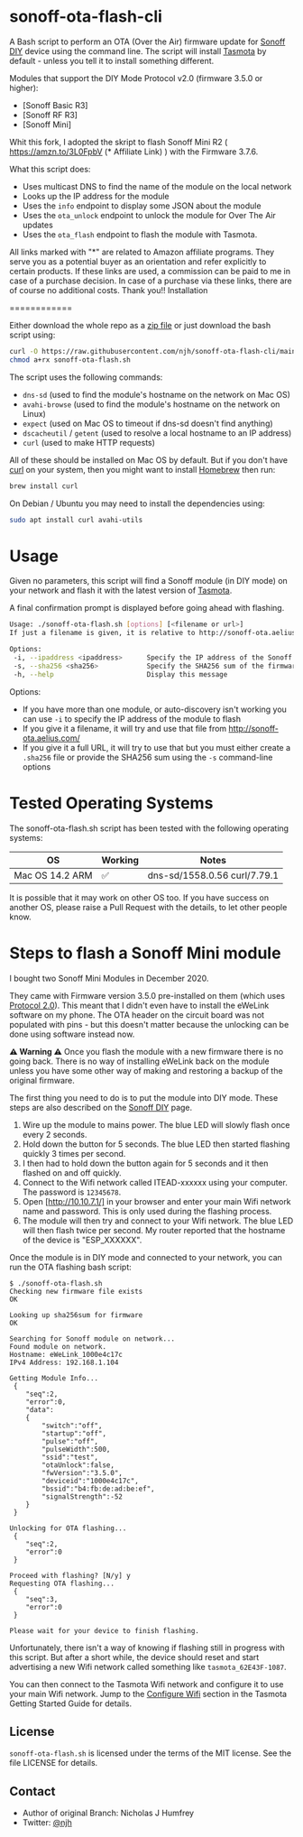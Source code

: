 sonoff-ota-flash-cli
====================

A Bash script to perform an OTA (Over the Air) firmware update for [Sonoff DIY] device using the command line.
The script will install [Tasmota] by default - unless you tell it to install something different.

Modules that support the DIY Mode Protocol v2.0 (firmware 3.5.0 or higher):
* [Sonoff Basic R3]
* [Sonoff RF R3]
* [Sonoff Mini]

Whit this fork, I adopted the skript to flash Sonoff Mini R2 ( https://amzn.to/3L0FpbV (* Affiliate Link) )  with the Firmware 3.7.6. 

What this script does:

* Uses multicast DNS to find the name of the module on the local network
* Looks up the IP address for the module
* Uses the `info` endpoint to display some JSON about the module
* Uses the `ota_unlock` endpoint to unlock the module for Over The Air updates
* Uses the `ota_flash` endpoint to flash the module with Tasmota.

All links marked with "*" are related to Amazon affiliate programs. They serve you as a potential buyer as an orientation and refer explicitly to certain products. If these links are used, a commission can be paid to me in case of a purchase decision. In case of a purchase via these links, there are of course no additional costs. Thank you!!
Installation

============

Either download the whole repo as a [zip file] or just download the bash script using:

```sh
curl -O https://raw.githubusercontent.com/njh/sonoff-ota-flash-cli/main/sonoff-ota-flash.sh
chmod a+rx sonoff-ota-flash.sh
```

The script uses the following commands:

* `dns-sd` (used to find the module's hostname on the network on Mac OS)
* `avahi-browse` (used to find the module's hostname on the network on Linux)
* `expect` (used on Mac OS to timeout if dns-sd doesn't find anything)
* `dscacheutil` / `getent` (used to resolve a local hostname to an IP address)
* `curl` (used to make HTTP requests)

All of these should be installed on Mac OS by default.
But if you don't have [curl] on your system, then you might want to install [Homebrew] then run:

```sh
brew install curl
```

On Debian / Ubuntu you may need to install the dependencies using:

```sh
sudo apt install curl avahi-utils
```


Usage
=====

Given no parameters, this script will find a Sonoff module (in DIY mode) on your network and flash it with the latest version of [Tasmota].

A final confirmation prompt is displayed before going ahead with flashing.

```sh
Usage: ./sonoff-ota-flash.sh [options] [<filename or url>]
If just a filename is given, it is relative to http://sonoff-ota.aelius.com/

Options:
 -i, --ipaddress <ipaddress>      Specify the IP address of the Sonoff module
 -s, --sha256 <sha256>            Specify the SHA256 sum of the firmware
 -h, --help                       Display this message
```

Options:

* If you have more than one module, or auto-discovery isn't working you can use `-i` to specify the IP address of the module to flash
* If you give it a filename, it will try and use that file from http://sonoff-ota.aelius.com/
* If you give it a full URL, it will try to use that but you must either create a `.sha256` file or provide the SHA256 sum using the `-s` command-line options



Tested Operating Systems
========================

The sonoff-ota-flash.sh script has been tested with the following operating systems:

| OS                   | Working | Notes                        |
|----------------------|---------|------------------------------|
| Mac OS 14.2 ARM       |   ✅    | dns-sd/1558.0.56 curl/7.79.1 |


It is possible that it may work on other OS too.
If you have success on another OS, please raise a Pull Request with the details, to let other people know.


Steps to flash a Sonoff Mini module
===================================

I bought two Sonoff Mini Modules in December 2020.

They came with Firmware version 3.5.0 pre-installed on them (which uses [Protocol 2.0]).
This meant that I didn't even have to install the eWeLink software on my phone.
The OTA header on the circuit board was not populated with pins - but this doesn't matter because the unlocking can be done using software instead now.

**⚠️ Warning ⚠️** Once you flash the module with a new firmware there is no going back.
There is no way of installing eWeLink back on the module unless you have some other way of making and restoring a backup of the original firmware.

The first thing you need to do is to put the module into DIY mode.
These steps are also described on the [Sonoff DIY] page.

1. Wire up the module to mains power. The blue LED will slowly flash once every 2 seconds.
2. Hold down the button for 5 seconds. The blue LED then started flashing quickly 3 times per second.
3. I then had to hold down the button again for 5 seconds and it then flashed on and off quickly.
4. Connect to the Wifi network called ITEAD-xxxxxx using your computer. The password is `12345678`.
5. Open [http://10.10.7.1/] in your browser and enter your main Wifi network name and password. This is only used during the flashing process.
6. The module will then try and connect to your Wifi network. The blue LED will then flash twice per second. My router reported that the hostname of the device is "ESP_XXXXXX".


Once the module is in DIY mode and connected to your network, you can run the OTA flashing bash script:

```
$ ./sonoff-ota-flash.sh 
Checking new firmware file exists
OK

Looking up sha256sum for firmware
OK

Searching for Sonoff module on network...
Found module on network.
Hostname: eWeLink_1000e4c17c
IPv4 Address: 192.168.1.104

Getting Module Info...
 {
    "seq":2,
    "error":0,
    "data":
    {
        "switch":"off",
        "startup":"off",
        "pulse":"off",
        "pulseWidth":500,
        "ssid":"test",
        "otaUnlock":false,
        "fwVersion":"3.5.0",
        "deviceid":"1000e4c17c",
        "bssid":"b4:fb:de:ad:be:ef",
        "signalStrength":-52
    }
 }

Unlocking for OTA flashing...
 {
    "seq":2,
    "error":0
 }

Proceed with flashing? [N/y] y
Requesting OTA flashing...
 {
    "seq":3,
    "error":0
 }

Please wait for your device to finish flashing.
```

Unfortunately, there isn't a way of knowing if flashing still in progress with this script.
But after a short while, the device should reset and start advertising a new Wifi network called something like `tasmota_62E43F-1087`.

You can then connect to the Tasmota Wifi network and configure it to use your main Wifi network.
Jump to the [Configure Wifi](https://tasmota.github.io/docs/Getting-Started/#configure-wi-fi) section
in the Tasmota Getting Started Guide for details.


License
-------

`sonoff-ota-flash.sh` is licensed under the terms of the MIT license.
See the file LICENSE for details.


Contact
-------

* Author of original Branch:    Nicholas J Humfrey
* Twitter:   [@njh]



[Tasmota]:      http://www.tasmota.com/
[HomeBrew]:     https://brew.sh/
[curl]:         https://curl.se/
[zip file]:     https://github.com/njh/sonoff-ota-flash-cli/archive/main.zip
[Sonoff DIY]:   http://developers.sonoff.tech/sonoff-diy-mode-api-protocol.html
[Protocol 2.0]: https://github.com/itead/Sonoff_Devices_DIY_Tools/blob/master/SONOFF%20DIY%20MODE%20Protocol%20Doc%20v2.0%20Doc.pdf
[@njh]:         http://twitter.com/njh

[http://10.10.7.1/]: http://10.10.7.1/
